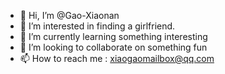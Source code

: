 - 👋 Hi, I’m @Gao-Xiaonan
- 👀 I’m interested in finding a girlfriend.
- 🌱 I’m currently learning something interesting
- 💞️ I’m looking to collaborate on something fun
- 📫 How to reach me : xiaogaomailbox@qq.com

<!---
Gao-Xiaonan/Gao-Xiaonan is a ✨ special ✨ repository because its `README.md` (this file) appears on your GitHub profile.
You can click the Preview link to take a look at your changes.
--->
